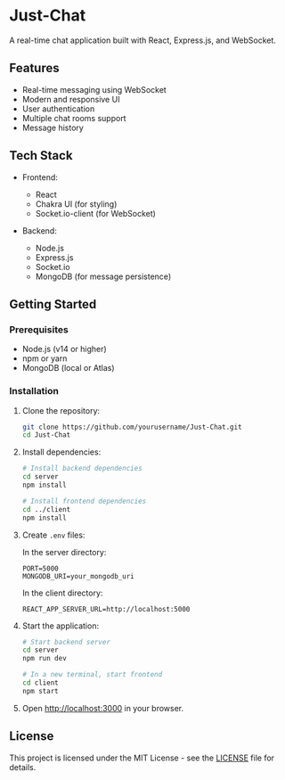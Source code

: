 # Just-Chat

A real-time chat application built with React, Express.js, and WebSocket.

## Features

- Real-time messaging using WebSocket
- Modern and responsive UI
- User authentication
- Multiple chat rooms support
- Message history

## Tech Stack

- Frontend:
  - React
  - Chakra UI (for styling)
  - Socket.io-client (for WebSocket)
  
- Backend:
  - Node.js
  - Express.js
  - Socket.io
  - MongoDB (for message persistence)

## Getting Started

### Prerequisites

- Node.js (v14 or higher)
- npm or yarn
- MongoDB (local or Atlas)

### Installation

1. Clone the repository:
   ```bash
   git clone https://github.com/yourusername/Just-Chat.git
   cd Just-Chat
   ```

2. Install dependencies:
   ```bash
   # Install backend dependencies
   cd server
   npm install

   # Install frontend dependencies
   cd ../client
   npm install
   ```

3. Create `.env` files:
   
   In the server directory:
   ```
   PORT=5000
   MONGODB_URI=your_mongodb_uri
   ```

   In the client directory:
   ```
   REACT_APP_SERVER_URL=http://localhost:5000
   ```

4. Start the application:
   ```bash
   # Start backend server
   cd server
   npm run dev

   # In a new terminal, start frontend
   cd client
   npm start
   ```

5. Open [http://localhost:3000](http://localhost:3000) in your browser.

## License

This project is licensed under the MIT License - see the [LICENSE](LICENSE) file for details. 